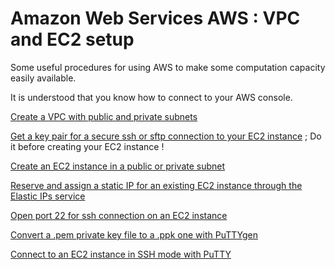 # Amazon Web Services AWS : VPC and EC2 setup
Some useful procedures for using AWS to make some computation capacity easily available.

It is understood that you know how to connect to your AWS console.

[Create a VPC with public and private subnets](https://github.com/comevussor/AWS-VPC-EC2-setup/wiki/Create-a-VPC-with-public-and-private-subnets)

[Get a key pair for a secure ssh or sftp connection to your EC2 instance](https://github.com/comevussor/Amazon-Web-Service-AWS-VPC-and-EC2-setup/wiki/Get-a-key-pair-for-a-secure-ssh-or-sftp-connection-to-your-EC2-instance) ; Do it before creating your EC2 instance !

[Create an EC2 instance in a public or private subnet](https://github.com/comevussor/AWS-VPC-EC2-setup/wiki/Create-an-EC2-instance-in-a-public-or-private-subnet)

[Reserve and assign a static IP for an existing EC2 instance through the Elastic IPs service](https://github.com/comevussor/AWS-VPC-EC2-setup/wiki/Reserve-and-assign-a-static-IP-for-an-existing-EC2-instance)

[Open port 22 for ssh connection on an EC2 instance](https://github.com/comevussor/Amazon-Web-Service-AWS-VPC-and-EC2-setup/wiki/Open-port-22-for-ssh-connection-on-an-EC2-instance)

[Convert a .pem private key file to a .ppk one with PuTTYgen](https://github.com/comevussor/Amazon-Web-Service-AWS-VPC-and-EC2-setup/wiki/Convert-a-.pem-private-key-file-to-a-.ppk-one-with-PuTTYgen)

[Connect to an EC2 instance in SSH mode with PuTTY](https://github.com/comevussor/Amazon-Web-Service-AWS-VPC-and-EC2-setup/wiki/Connect-to-an-EC2-instance-in-SSH-mode-with-PuTTY)
